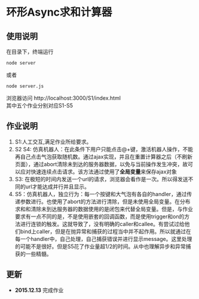 # 环形Async求和计算器

## 使用说明
在目录下，终端运行

	node server
	
或者

	node server.js
	
浏览器访问 http://localhost:3000/S1/index.html</br>
其中五个作业分别对应S1-S5

## 作业说明
1. S1:人工交互,满足作业所给要求。
2. S2 S4: 仿真机器人：在此条件下用户只能点击@+键，激活机器人操作，不能再自己点击气泡获取随机数。通过ajax实现，并且在重置计算器之后（不刷新页面），通过abort清除未到达的服务器数据，以免与当前操作发生冲突，故可以应对快速连续点击请求。该方法通过使用了**全局变量**来保存ajax对象
3. S3: 在极短的时间内发送一个url的请求，浏览器会看作是一次。所以得发送不同的url才能达成并行并且显示。
4. S5：仿真机器人，独立行为：每一个按键和大气泡有各自的handler，通过传递参数进行。也使用了abort的方法进行清除，但是未使用全局变量。在分布求和和清除未到达服务器的数据使用的是闭包来代替全局变量。但是，与作业要求有一点不同的是，不是使用嵌套的回调函数，而是使用trigger和on的方法进行连锁的触发。这就导致了，没有明确的caller和callee。有尝试过给他们bind上caller，但是在抛异常和捕获的过程当中并不起作用。所以就通过在每一个handler中，自己处理，自己捕获错误并进行显示message。这里处理的可能不是很好。但是S5花了作业量超1/2的时间。从中也理解异步和异常捕获的一些精髓。

## 更新
* **2015.12.13** 完成作业